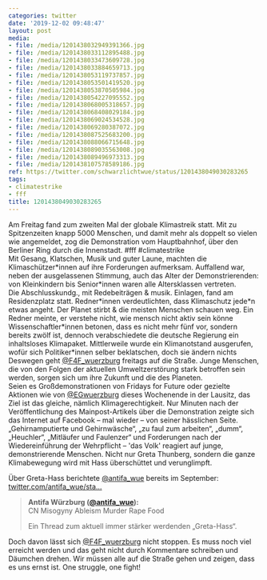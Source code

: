 ```yaml
---
categories: twitter
date: '2019-12-02 09:48:47'
layout: post
media:
- file: /media/1201438032949391366.jpg
- file: /media/1201438033112895488.jpg
- file: /media/1201438033473609728.jpg
- file: /media/1201438033884659713.jpg
- file: /media/1201438053119737857.jpg
- file: /media/1201438053501419520.jpg
- file: /media/1201438053870505984.jpg
- file: /media/1201438054227095552.jpg
- file: /media/1201438068005318657.jpg
- file: /media/1201438068408029184.jpg
- file: /media/1201438069024534528.jpg
- file: /media/1201438069280387072.jpg
- file: /media/1201438087525683200.jpg
- file: /media/1201438088066715648.jpg
- file: /media/1201438089035563008.jpg
- file: /media/1201438089496973313.jpg
- file: /media/1201438107578589186.jpg
ref: https://twitter.com/schwarzlichtwue/status/1201438049030283265
tags:
- climatestrike
- fff
title: 1201438049030283265
---
```

Am Freitag fand zum zweiten Mal der globale Klimastreik statt. Mit zu Spitzenzeiten knapp 5000 Menschen, und damit mehr als doppelt so vielen wie angemeldet, zog die Demonstration vom Hauptbahnhof, über den Berliner Ring durch die Innenstadt. #fff #climatestrike  
Mit Gesang, Klatschen, Musik und guter Laune, machten die Klimaschützer\*innen auf ihre Forderungen aufmerksam. Auffallend war, neben der ausgelassenen Stimmung, auch das Alter der Demonstrierenden: von Kleinkindern bis Senior\*innen waren alle Altersklassen vertreten.  
Die Abschlusskundg., mit Redebeiträgen &amp; musik. Einlagen, fand am Residenzplatz statt. Redner\*innen verdeutlichten, dass Klimaschutz jede\*n etwas angeht. Der Planet stirbt &amp; die meisten Menschen schauen weg. Ein Redner meinte, er verstehe nicht, wie mensch nicht aktiv sein könne  
Wissenschaftler\*innen betonen, dass es nicht mehr fünf vor, sondern bereits zwölf ist, dennoch verabschiedete die deutsche Regierung ein inhaltsloses Klimapaket. Mittlerweile wurde ein Klimanotstand ausgerufen, wofür sich Politiker\*innen selber beklatschen, doch sie ändern nichts  
Deswegen geht [@F4F_wuerzburg](https://twitter.com/F4F_wuerzburg) freitags auf die Straße. Junge Menschen, die von den Folgen der aktuellen Umweltzerstörung stark betroffen sein werden, sorgen sich um ihre Zukunft und die des Planeten.  
Seien es Großdemonstrationen von Fridays for Future oder gezielte Aktionen wie von [@EGwuerzburg](https://twitter.com/EGwuerzburg) dieses Wochenende in der Lausitz, das Ziel ist das gleiche, nämlich Klimagerechtigkeit. 
Nur Minuten nach der Veröffentlichung des Mainpost-Artikels über die Demonstration zeigte sich das Internet auf Facebook – mal wieder – von seiner hässlichen Seite. 
„Gehirnamputierte und Gehirnwäsche“, „zu faul zum arbeiten“, „dumm“, „Heuchler“, „Mitläufer und Faulenzer“ und Forderungen nach der Wiedereinführung der Wehrpflicht – 'das Volk' reagiert auf junge, demonstrierende Menschen. 
Nicht nur Greta Thunberg, sondern die ganze Klimabewegung wird mit Hass überschüttet und verunglimpft.



Über Greta-Hass berichtete [@antifa_wue](https://twitter.com/antifa_wue) bereits im September: [twitter.com/antifa_wue/sta…](https://twitter.com/antifa_wue/status/1177929893906178048) 
> <b>Antifa Würzburg ([@antifa_wue](https://twitter.com/antifa_wue)):</b>  
>CN Misogyny Ableism Murder Rape Food  
>  
>  
>  
>Ein Thread zum aktuell immer stärker werdenden „Greta-Hass“.  
>  
>   


Doch davon lässt sich [@F4F_wuerzburg](https://twitter.com/F4F_wuerzburg) nicht stoppen. Es muss noch viel erreicht werden und das geht nicht durch Kommentare schreiben und Däumchen drehen. Wir müssen alle auf die Straße gehen und zeigen, dass es uns ernst ist. One struggle, one fight! 